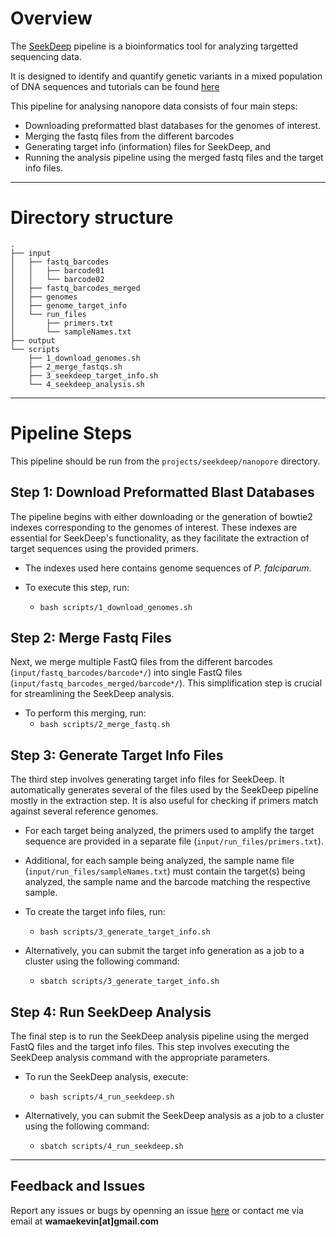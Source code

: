 # Overview

The [SeekDeep](https://github.com/bailey-lab/SeekDeep) pipeline is a bioinformatics tool for analyzing targetted sequencing data.

It is designed to identify and quantify genetic variants in a mixed population of DNA sequences and tutorials can be found [here](https://seekdeep.brown.edu/)

This pipeline for analysing nanopore data consists of four main steps:

- Downloading preformatted blast databases for the genomes of interest.
- Merging the fastq files from the different barcodes
- Generating target info (information) files for SeekDeep, and
- Running the analysis pipeline using the merged fastq files and the target info files.

---

# Directory structure

```
.
├── input
│   ├── fastq_barcodes
│   │   ├── barcode01
│   │   └── barcode02
│   ├── fastq_barcodes_merged
│   ├── genomes
│   ├── genome_target_info
│   └── run_files
│       ├── primers.txt
│       └── sampleNames.txt
├── output
└── scripts
    ├── 1_download_genomes.sh
    ├── 2_merge_fastqs.sh
    ├── 3_seekdeep_target_info.sh
    └── 4_seekdeep_analysis.sh
```

---

# Pipeline Steps

This pipeline should be run from the `projects/seekdeep/nanopore` directory.

## **Step 1: Download Preformatted Blast Databases**

The pipeline begins with either downloading or the generation of bowtie2 indexes corresponding to the genomes of interest. These indexes are essential for SeekDeep's functionality, as they facilitate the extraction of target sequences using the provided primers.

- The indexes used here contains genome sequences of _P. falciparum_.

- To execute this step, run:
  - `bash scripts/1_download_genomes.sh`

## **Step 2: Merge Fastq Files**

Next, we merge multiple FastQ files from the different barcodes (`input/fastq_barcodes/barcode*/`) into single FastQ files (`input/fastq_barcodes_merged/barcode*/`). This simplification step is crucial for streamlining the SeekDeep analysis.

- To perform this merging, run:
  - `bash scripts/2_merge_fastq.sh`

## **Step 3: Generate Target Info Files**

The third step involves generating target info files for SeekDeep. It automatically generates several of the files used by the SeekDeep pipeline mostly in the extraction step. It is also useful for checking if primers match against several reference genomes.

- For each target being analyzed, the primers used to amplify the target sequence are provided in a separate file (`input/run_files/primers.txt`).
- Additional, for each sample being analyzed, the sample name file (`input/run_files/sampleNames.txt`) must contain the target(s) being analyzed, the sample name and the barcode matching the respective sample.

- To create the target info files, run:
  - `bash scripts/3_generate_target_info.sh`

- Alternatively, you can submit the target info generation as a job to a cluster using the following command:
  - `sbatch scripts/3_generate_target_info.sh`

## **Step 4: Run SeekDeep Analysis**

The final step is to run the SeekDeep analysis pipeline using the merged FastQ files and the target info files. This step involves executing the SeekDeep analysis command with the appropriate parameters.

- To run the SeekDeep analysis, execute:
  - `bash scripts/4_run_seekdeep.sh`

- Alternatively, you can submit the SeekDeep analysis as a job to a cluster using the following command:
  - `sbatch scripts/4_run_seekdeep.sh`

---

## **Feedback and Issues**

Report any issues or bugs by openning an issue [here](https://github.com/kevin-wamae/seekdeep-analysis-workflows/issues) or contact me via email at **wamaekevin[at]gmail.com**
